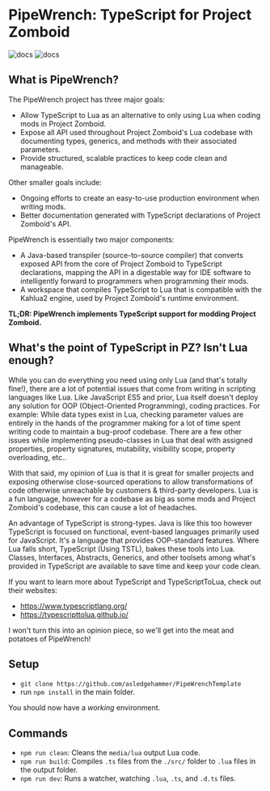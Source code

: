 # PipeWrench: TypeScript for Project Zomboid

![docs](https://i.imgur.com/AP94LfV.png)
![docs](https://i.imgur.com/cnt4Ik5.png)

## What is PipeWrench?

The PipeWrench project has three major goals:

- Allow TypeScript to Lua as an alternative to only using Lua when coding mods in Project Zomboid.
- Expose all API used throughout Project Zomboid's Lua codebase with documenting types, generics, and methods with their associated parameters.
- Provide structured, scalable practices to keep code clean and manageable.

Other smaller goals include:

- Ongoing efforts to create an easy-to-use production environment when writing mods.
- Better documentation generated with TypeScript declarations of Project Zomboid's API.

PipeWrench is essentially two major components:

- A Java-based transpiler (source-to-source compiler) that converts exposed API from the core of Project Zomboid to TypeScript declarations, mapping the API in a digestable way for IDE software to intelligently forward to programmers when programming their mods.
- A workspace that compiles TypeScript to Lua that is compatible with the Kahlua2 engine, used by Project Zomboid's runtime environment.

**TL;DR: PipeWrench implements TypeScript support for modding Project Zomboid.**

## What's the point of TypeScript in PZ? Isn't Lua enough?

While you can do everything you need using only Lua (and that's totally fine!), there are a lot of potential issues that come from writing in scripting languages like Lua. Like JavaScript ES5 and prior, Lua itself doesn't deploy any solution for OOP (Object-Oriented Programming), coding practices. For example: While data types exist in Lua, checking parameter values are entirely in the hands of the programmer making for a lot of time spent writing code to maintain a bug-proof codebase. There are a few other issues while implementing pseudo-classes in Lua that deal with assigned properties, property signatures, mutability, visibility scope, property overloading, etc..

With that said, my opinion of Lua is that it is great for smaller projects and exposing otherwise close-sourced operations to allow transformations of code otherwise unreachable by customers & third-party developers. Lua is a fun language, however for a codebase as big as some mods and Project Zomboid's codebase, this can cause a lot of headaches.

An advantage of TypeScript is strong-types. Java is like this too however TypeScript is focused on functional, event-based languages primarily used for JavaScript. It's a language that provides OOP-standard features. Where Lua falls short, TypeScript (Using TSTL), bakes these tools into Lua. Classes, Interfaces, Abstracts, Generics, and other toolsets among what's provided in TypeScript are available to save time and keep your code clean.

If you want to learn more about TypeScript and TypeScriptToLua, check out their websites:

- <https://www.typescriptlang.org/>
- <https://typescripttolua.github.io/>

I won't turn this into an opinion piece, so we'll get into the meat and potatoes of PipeWrench!

## Setup

- `git clone https://github.com/asledgehammer/PipeWrenchTemplate`
- run `npm install` in the main folder.

You should now have a _working_ environment.

## Commands

- `npm run clean`: Cleans the `media/lua` output Lua code.
- `npm run build`: Compiles `.ts` files from the `./src/` folder to `.lua` files in the output folder.
- `npm run dev`: Runs a watcher, watching `.lua`, `.ts`, and `.d.ts` files.
